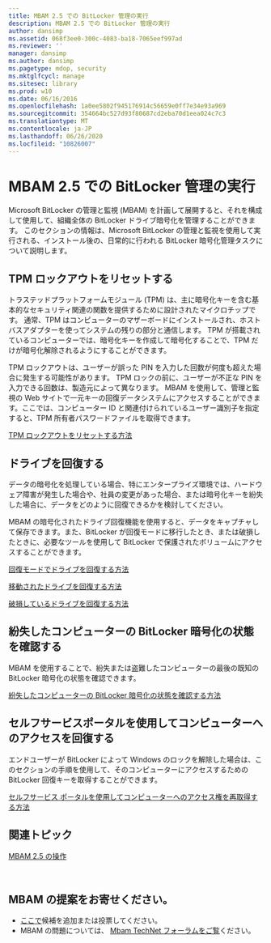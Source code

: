 ```yaml
---
title: MBAM 2.5 での BitLocker 管理の実行
description: MBAM 2.5 での BitLocker 管理の実行
author: dansimp
ms.assetid: 068f3ee0-300c-4083-ba18-7065eef997ad
ms.reviewer: ''
manager: dansimp
ms.author: dansimp
ms.pagetype: mdop, security
ms.mktglfcycl: manage
ms.sitesec: library
ms.prod: w10
ms.date: 06/16/2016
ms.openlocfilehash: 1a0ee5802f945176914c56659e0ff7e34e93a969
ms.sourcegitcommit: 354664bc527d93f80687cd2eba70d1eea024c7c3
ms.translationtype: MT
ms.contentlocale: ja-JP
ms.lasthandoff: 06/26/2020
ms.locfileid: "10826007"
---
```

# MBAM 2.5 での BitLocker 管理の実行


Microsoft BitLocker の管理と監視 (MBAM) を計画して展開すると、それを構成して使用して、組織全体の BitLocker ドライブ暗号化を管理することができます。 このセクションの情報は、Microsoft BitLocker の管理と監視を使用して実行される、インストール後の、日常的に行われる BitLocker 暗号化管理タスクについて説明します。

## TPM ロックアウトをリセットする


トラステッドプラットフォームモジュール (TPM) は、主に暗号化キーを含む基本的なセキュリティ関連の関数を提供するために設計されたマイクロチップです。 通常、TPM はコンピューターのマザーボードにインストールされ、ホストバスアダプターを使ってシステムの残りの部分と通信します。 TPM が搭載されているコンピューターでは、暗号化キーを作成して暗号化することで、TPM だけが暗号化解除されるようにすることができます。

TPM ロックアウトは、ユーザーが誤った PIN を入力した回数が何度も超えた場合に発生する可能性があります。 TPM ロックの前に、ユーザーが不正な PIN を入力できる回数は、製造元によって異なります。 MBAM を使用して、管理と監視の Web サイトで一元キーの回復データシステムにアクセスすることができます。ここでは、コンピューター ID と関連付けられているユーザー識別子を指定すると、TPM 所有者パスワードファイルを取得できます。

[TPM ロックアウトをリセットする方法](how-to-reset-a-tpm-lockout-mbam-25.md)

## ドライブを回復する


データの暗号化を処理している場合、特にエンタープライズ環境では、ハードウェア障害が発生した場合や、社員の変更があった場合、または暗号化キーを紛失した場合に、データをどのように回復できるかを検討してください。

MBAM の暗号化されたドライブ回復機能を使用すると、データをキャプチャして保存できます。また、BitLocker が回復モードに移行したとき、または破損したときに、必要なツールを使用して BitLocker で保護されたボリュームにアクセスすることができます。

[回復モードでドライブを回復する方法](how-to-recover-a-drive-in-recovery-mode-mbam-25.md)

[移動されたドライブを回復する方法](how-to-recover-a-moved-drive-mbam-25.md)

[破損しているドライブを回復する方法](how-to-recover-a-corrupted-drive-mbam-25.md)

## 紛失したコンピューターの BitLocker 暗号化の状態を確認する


MBAM を使用することで、紛失または盗難したコンピューターの最後の既知の BitLocker 暗号化の状態を確認できます。

[紛失したコンピューターの BitLocker 暗号化の状態を確認する方法](how-to-determine-bitlocker-encryption-state-of-lost-computers-mbam-25.md)

## セルフサービスポータルを使用してコンピューターへのアクセスを回復する


エンドユーザーが BitLocker によって Windows のロックを解除した場合は、このセクションの手順を使用して、そのコンピューターにアクセスするための BitLocker 回復キーを取得することができます。

[セルフサービス ポータルを使用してコンピューターへのアクセス権を再取得する方法](how-to-use-the-self-service-portal-to-regain-access-to-a-computer-mbam-25.md)



## 関連トピック


[MBAM 2.5 の操作](operations-for-mbam-25.md)

 

## MBAM の提案をお寄せください。
- [ここで](http://mbam.uservoice.com/forums/268571-microsoft-bitlocker-administration-and-monitoring)候補を追加または投票してください。 
- MBAM の問題については、 [Mbam TechNet フォーラムをご覧](https://social.technet.microsoft.com/Forums/home?forum=mdopmbam)ください。 





